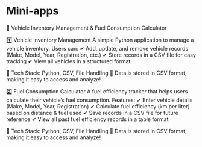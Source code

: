 # Mini-apps

🚗 Vehicle Inventory Management & Fuel Consumption Calculator

1️⃣ Vehicle Inventory Management
A simple Python application to manage a vehicle inventory. Users can:
✔ Add, update, and remove vehicle records (Make, Model, Year, Registration, etc.)
✔ Store records in a CSV file for easy tracking
✔ View all vehicles in a structured format

🔹 Tech Stack: Python, CSV, File Handling
📂 Data is stored in CSV format, making it easy to access and analyze!

2️⃣ Fuel Consumption Calculator
A fuel efficiency tracker that helps users calculate their vehicle’s fuel consumption. Features:
✔ Enter vehicle details (Make, Model, Year, Registration)
✔ Calculate fuel efficiency (km per liter) based on distance & fuel used
✔ Save records in a CSV file for future reference
✔ View all past fuel efficiency records in a table format

🔹 Tech Stack: Python, CSV, File Handling
📂 Data is stored in CSV format, making it easy to access and analyze!
